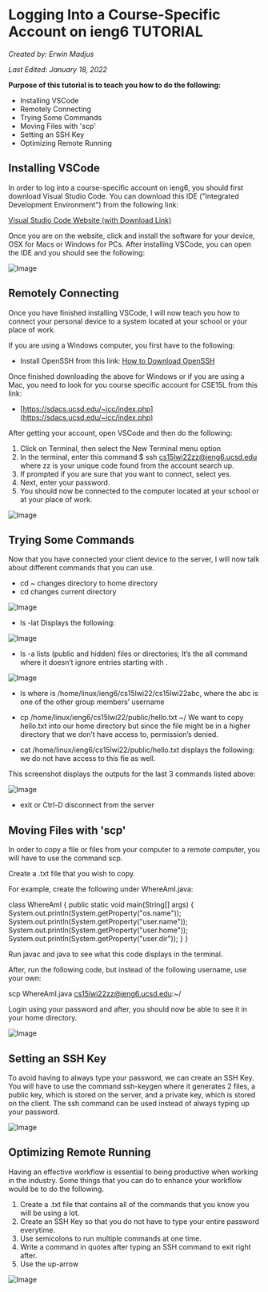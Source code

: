 # **Logging Into a Course-Specific Account on ieng6 TUTORIAL**
*Created by: Erwin Madjus*

*Last Edited: January 18, 2022*


**Purpose of this tutorial is to teach you how to do the following:**

* Installing VSCode
* Remotely Connecting
* Trying Some Commands
* Moving Files with 'scp'
* Setting an SSH Key
* Optimizing Remote Running


## **Installing VSCode**

In order to log into a course-specific account on ieng6, you should first download Visual Studio Code. You can download this IDE ("Integrated Development Environment") from the following link:

[Visual Studio Code Website (with Download Link)](https://code.visualstudio.com/)

Once you are on the website, click and install the software for your device, OSX for Macs or Windows for PCs. After installing VSCode, you can open the IDE and you should see the following:

![Image](StartingUpVSCode.png) 


## **Remotely Connecting**

Once you have finished installing VSCode, I will now teach you how to connect your personal device to a system located at your school or your place of work. 

If you are using a Windows computer, you first have to the following:

* Install OpenSSH from this link:  [How to Download OpenSSH](https://docs.microsoft.com/en-us/windows-server/administration/openssh/openssh_install_firstuse)

Once finished downloading the above for Windows or if you are using a Mac, you need to look for you course specific account for CSE15L from this link: 

* [https://sdacs.ucsd.edu/~icc/index.php](https://sdacs.ucsd.edu/~icc/index.php)

After getting your account, open VSCode and then do the following:

1. Click on Terminal, then select the New Terminal menu option
2. In the terminal, enter this command $ ssh cs15lwi22zz@ieng6.ucsd.edu where zz is your unique code found from the account search up. 
3. If prompted if you are sure that you want to connect, select yes. 
4. Next, enter your password. 
5. You should now be connected to the computer located at your school or at your place of work. 


![Image](RemotelyConnecting.png) 


## **Trying Some Commands**

Now that you have connected your client device to the server, I will now talk about different commands that you can use. 

* cd ~ 
changes directory to home directory
* cd 
changes current directory

![Image](RunningCDCommands.png) 

* ls -lat
Displays the following: 

![Image](RunningLS-LAT.png)

 

* ls -a
lists (public and hidden) files or directories; It’s the all command where it doesn’t ignore entries starting with . 

![Image](RunningLS-A.png) 

* ls <directory> where <directory> is /home/linux/ieng6/cs15lwi22/cs15lwi22abc, where 
the abc is one of the other group members’ username

* cp /home/linux/ieng6/cs15lwi22/public/hello.txt ~/
We want to copy hello.txt into our home directory but since the file might be in a higher directory that we don’t have access to, permission’s denied.
* cat /home/linux/ieng6/cs15lwi22/public/hello.txt
displays the following: we do not have access to this fie as well. 

This screenshot displays the outputs for the last 3 commands listed above:

![Image](RunningLastCommands.png) 


* exit or Ctrl-D 
disconnect from the server

## **Moving Files with 'scp'**

In order to copy a file or files from your computer to a remote computer, you will have to use the command scp. 

Create a .txt file that you wish to copy. 

For example, create the following under WhereAmI.java:

class WhereAmI {
  public static void main(String[] args) {
    System.out.println(System.getProperty("os.name"));
    System.out.println(System.getProperty("user.name"));
    System.out.println(System.getProperty("user.home"));
    System.out.println(System.getProperty("user.dir"));
  }
}

Run javac and java to see what this code displays in the terminal. 

After, run the following code, but instead of the following username, use your own:

scp WhereAmI.java cs15lwi22zz@ieng6.ucsd.edu:~/ 

Login using your password and after, you should now be able to see it in your home directory.  

![Image](MovingFilesWithSCP.png) 


## **Setting an SSH Key**

To avoid having to always type your password, we can create an SSH Key. You will have to use the command ssh-keygen where it generates 2 files, a public key, which is stored on the server, and a private key, which is stored on the client. The ssh command can be used instead of always typing up your password.  

![Image](SSH-Keygen.png) 


## **Optimizing Remote Running**

Having an effective workflow is essential to being productive when working in the industry. Some things that you can do to enhance your workflow would be to do the following. 

1. Create a .txt file that contains all of the commands that you know you will be using a lot. 
2. Create an SSH Key so that you do not have to type your entire password everytime. 
3. Use semicolons to run multiple commands at one time. 
4. Write a command in quotes after typing an SSH command to exit right after. 
5. Use the up-arrow 


![Image](Optimization.png) 
